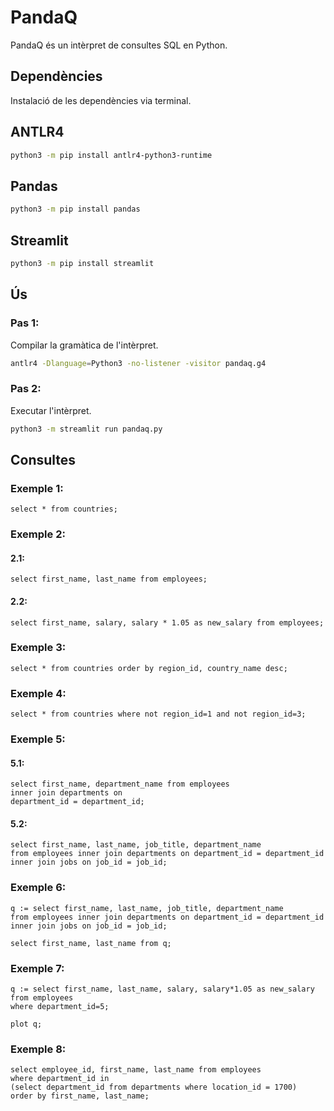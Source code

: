 # PandaQ
PandaQ és un intèrpret de consultes SQL en Python.

## Dependències
Instalació de les dependències via terminal.
## ANTLR4
```bash
python3 -m pip install antlr4-python3-runtime
```
## Pandas
```bash
python3 -m pip install pandas
```
## Streamlit
```bash
python3 -m pip install streamlit
```

## Ús
### Pas 1:
Compilar la gramàtica de l'intèrpret.
```bash
antlr4 -Dlanguage=Python3 -no-listener -visitor pandaq.g4
```
### Pas 2:
Executar l'intèrpret.
```bash
python3 -m streamlit run pandaq.py
```

## Consultes
### Exemple 1:
```mysql
select * from countries;
```

### Exemple 2:
#### 2.1:
```mysql
select first_name, last_name from employees;
```
#### 2.2:
```mysql
select first_name, salary, salary * 1.05 as new_salary from employees;
```

### Exemple 3:
```mysql
select * from countries order by region_id, country_name desc;
```

### Exemple 4:
```mysql
select * from countries where not region_id=1 and not region_id=3;
```

### Exemple 5:
#### 5.1:
```mysql
select first_name, department_name from employees
inner join departments on
department_id = department_id;
```
#### 5.2:
```mysql
select first_name, last_name, job_title, department_name
from employees inner join departments on department_id = department_id
inner join jobs on job_id = job_id;
```

### Exemple 6:
```mysql
q := select first_name, last_name, job_title, department_name
from employees inner join departments on department_id = department_id
inner join jobs on job_id = job_id;
```
```mysql
select first_name, last_name from q;
```

### Exemple 7:
```mysql
q := select first_name, last_name, salary, salary*1.05 as new_salary from employees
where department_id=5;
```
```mysql
plot q;
```

### Exemple 8:
```mysql
select employee_id, first_name, last_name from employees
where department_id in
(select department_id from departments where location_id = 1700)
order by first_name, last_name;
```


